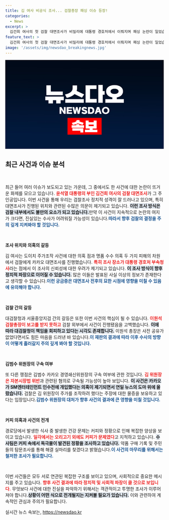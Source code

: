 ```yaml
---
title: 김 여사 비공식 조사... 검찰총장 패싱 이슈 등장!
categories:
  - News
excerpt: >
  김건희 여사의 첫 검찰 대면조사가 비밀리에 대통령 경호처에서 이뤄지며 패싱 논란이 일었습니다. 이원석 검찰총장이 조사 보고를 10시간 넘게 받지 못한 상황에서, 대검과 서울중앙지검 간의 갈등이 불거졌습니다. 김범수 카카오 위원장도 주가조작 의혹으로 구속 여부가 가려질 예정입니다. 네티즌들은 이 과정에서 드러날 사실들에 주목하고 있습니다.
feature_text: >
  김건희 여사의 첫 검찰 대면조사가 비밀리에 대통령 경호처에서 이뤄지며 패싱 논란이 일었습니다. 이원석 검찰총장이 조사 보고를 10시간 넘게 받지 못한 상황에서, 대검과 서울중앙지검 간의 갈등이 불거졌습니다. 김범수 카카오 위원장도 주가조작 의혹으로 구속 여부가 가려질 예정입니다. 네티즌들은 이 과정에서 드러날 사실들에 주목하고 있습니다.
image: '/assets/img/newsdao_breakingnews.jpg'
---
```


<p><img src="/assets/img/newsdao_breakingnews.jpg" alt="implanttips 속보" /></p>

<h2 data-ke-size="size26">최근 사건과 이슈 분석</h2>

<p data-ke-size="size16">&nbsp;</p>

<p>최근 들어 여러 이슈가 보도되고 있는 가운데, 그 중에서도 한 사건에 대한 논란이 뜨거운 화제를 모으고 있습니다. <b><span style="color: #ee2323;">윤석열 대통령의 부인 김건희 여사의 검찰 대면조사</span></b>가 그 주인공입니다. 이번 사건을 통해 우리는 검찰조사 정치적 성격이 잘 드러나고 있으며, 특히 대면조사가 진행된 위치와 관련된 수많은 의문이 제기되고 있습니다. <b><span style="background-color: #21538527;">이런 조사 방식은 검찰 내부에서도 불만의 요소가 되고 있습니다.</span></b>만약 이 사건이 지속적으로 논란의 여지가 크다면, 진실있는 수사가 어려워질 가능성이 있습니다.<b><span style="color: #1a5490;">따라서 향후 검찰의 결정을 주의 깊게 지켜봐야 할 것입니다.</span></b></p>

<p data-ke-size="size16">&nbsp;</p>

<p><b>조사 위치와 의혹의 갈등</b></p>

<p>김 여사는 도이치 주가조작 사건에 대한 의혹 점과 명품 수수 의혹 두 가지 피해의 차원에서 검찰에게 카카오 대면조사를 진행했습니다. <b><span style="color: #ee2323;">특히 조사 장소가 대통령 경호처 부속청사</span></b>라는 점에서 이 조사의 신뢰성에 대한 우려가 제기되고 있습니다. <b><span style="background-color: #21538527;">이 조사 방식이 향후 정치적 파장으로 이어질 수 있습니다.</span></b> 많은 이들은 발표된 사실 이상의 정보가 존재한다고 생각할 수 있습니다.<b><span style="color: #1a5490;">이런 궁금증은 대면조사 전후의 묘한 시점에 영향을 미칠 수 있음에 유의해야 합니다.</span></b></p>

<p data-ke-size="size16">&nbsp;</p>

<p><b>검찰 간의 갈등</b></p>

<p>대검찰청과 서울중앙지검 간의 갈등은 또한 이번 사건의 핵심이 될 수 있습니다. <b><span style="color: #ee2323;">이원석 검찰총장이 보고를 받지 못하고</span></b> 검찰 외부에서 사건이 진행됐음을 고백했습니다. <b><span style="background-color: #21538527;">이에 따라 대검찰청이 책임을 회피하고 있다는 시각도 존재합니다.</span></b> 이원석 총장은 사전 공유가 없었다면서도 힘든 마음을 드러낸 바 있습니다.<b><span style="color: #1a5490;">이 재판의 결과에 따라 이후 수사의 방향이 어떻게 흘러갈지 주의 깊게 봐야 할 것입니다.</span></b></p>

<p data-ke-size="size16">&nbsp;</p>

<p><b>김범수 위원장의 구속 여부</b></p>

<p>또 다른 쟁점은 김범수 카카오 경영쇄신위원장의 구속 여부에 관한 것입니다. <b><span style="color: #ee2323;">김 위원장은 자본시장법 위반</span></b>과 관련된 혐의로 구속될 가능성이 높아 보입니다. <b><span style="background-color: #21538527;">이 사건은 카카오가 SM엔터테인먼트 인수전에 개입했다는 의혹이 제기되면서 연일 뉴스의 도마 위에 올랐습니다.</span></b> 검찰은 김 위원장이 주가를 조작하려 했다는 주장에 대한 물증을 보유하고 있다는 입장입니다.<b><span style="color: #1a5490;">김범수 위원장의 대처가 향후 사건의 결과에 큰 영향을 미칠 것입니다.</span></b></p>

<p data-ke-size="size16">&nbsp;</p>

<p><b>커피 의혹과 사건의 전개</b></p>

<p>경로당에서 발생한 식사 중 발생한 건강 문제는 커피와 정황으로 인해 복잡한 양상을 보이고 있습니다. <b><span style="color: #ee2323;">일각에서는 오리고기 외에도 커피가 문제였다</span></b>고 지적하고 있습니다. <b><span style="background-color: #21538527;">수사팀은 커피 속에서 독극물이 발견된 정황을 조사하고 있습니다.</span></b> 약품 구매 기록 및 주민들의 탐문조사를 통해 해결 실마리를 찾겠다고 밝혔습니다.<b><span style="color: #1a5490;">이 사건의 마무리를 위해서는 철저한 조사가 필요합니다.</span></b></p>

<p data-ke-size="size16">&nbsp;</p>

<p>이번 사건들은 모두 서로 연관된 복잡한 구조를 보이고 있으며, 사회적으로 중요한 메시지를 주고 있습니다. <b><span style="color: #ee2323;">향후 사건 결과에 따라 정치적 및 사회적 파장이 클 것으로 보입니다.</span></b> 무엇보다 사건에 대한 진실을 파악하기 위해서는 객관적이고 투명한 조사가 이루어져야 합니다.<b><span style="background-color: #21538527;">상황이 어떤 식으로 전개될지는 지켜볼 필요가 있습니다.</span></b> 이와 관련하여 계속적인 관심과 주의가 필요합니다.</p>
실시간 뉴스 속보는, <a href="https://newsdao.kr" rel="dofollow">https://newsdao.kr</a>


